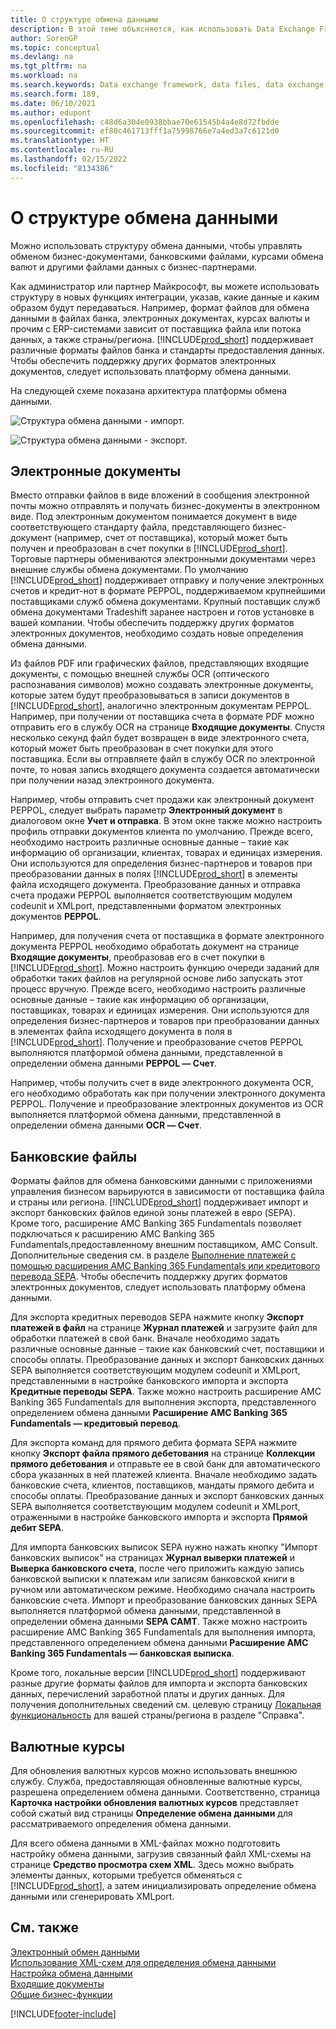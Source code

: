 ```yaml
---
title: О структуре обмена данными
description: В этой теме объясняется, как использовать Data Exchange Framework для управления обменом данными в бизнес-документах, таких как счета-фактуры, с вашими бизнес-партнерами.
author: SorenGP
ms.topic: conceptual
ms.devlang: na
ms.tgt_pltfrm: na
ms.workload: na
ms.search.keywords: Data exchange framework, data files, data exchange, electronic document, invoice, Business Central, business document, standard-compliant file, OCR
ms.search.form: 189,
ms.date: 06/10/2021
ms.author: edupont
ms.openlocfilehash: c48d6a304e0938bbae70e61545b4a4e8d72fbdde
ms.sourcegitcommit: ef80c461713fff1a75998766e7a4ed3a7c6121d0
ms.translationtype: HT
ms.contentlocale: ru-RU
ms.lasthandoff: 02/15/2022
ms.locfileid: "8134386"
---
```

# <a name="about-the-data-exchange-framework"></a>О структуре обмена данными

Можно использовать структуру обмена данными, чтобы управлять обменом бизнес-документами, банковскими файлами, курсами обмена валют и другими файлами данных с бизнес-партнерами.

Как администратор или партнер Майкрософт, вы можете использовать структуру в новых функциях интеграции, указав, какие данные и каким образом будут передаваться. Например, формат файлов для обмена данными в файлах банка, электронных документах, курсах валюты и прочим с ERP-системами зависит от поставщика файла или потока данных, а также страны/региона. [!INCLUDE[prod_short](includes/prod_short.md)] поддерживает различные форматы файлов банка и стандарты предоставления данных. Чтобы обеспечить поддержку других форматов электронных документов, следует использовать платформу обмена данными.

 На следующей схеме показана архитектура платформы обмена данными.  

 ![Структура обмена данными &#45; импорт.](media/across-data-exchange/dataexchangeframework_import.png)  

 ![Структура обмена данными &#45; экспорт.](media/across-data-exchange/dataexchangeframework_export.png)  

## <a name="electronic-documents"></a>Электронные документы

Вместо отправки файлов в виде вложений в сообщения электронной почты можно отправлять и получать бизнес-документы в электронном виде. Под электронным документом понимается документ в виде соответствующего стандарту файла, представляющего бизнес-документ (например, счет от поставщика), который может быть получен и преобразован в счет покупки в [!INCLUDE[prod_short](includes/prod_short.md)]. Торговые партнеры обмениваются электронными документами через внешние службы обмена документами. По умолчанию [!INCLUDE[prod_short](includes/prod_short.md)] поддерживает отправку и получение электронных счетов и кредит-нот в формате PEPPOL, поддерживаемом крупнейшими поставщиками служб обмена документами. Крупный поставщик служб обмена документами Tradeshift заранее настроен и готов установке в вашей компании. Чтобы обеспечить поддержку других форматов электронных документов, необходимо создать новые определения обмена данными.  

Из файлов PDF или графических файлов, представляющих входящие документы, с помощью внешней службы OCR (оптического распознавания символов) можно создавать электронные документы, которые затем будут преобразовываться в записи документов в [!INCLUDE[prod_short](includes/prod_short.md)], аналогично электронным документам PEPPOL. Например, при получении от поставщика счета в формате PDF можно отправить его в службу OCR на странице **Входящие документы**. Спустя несколько секунд файл будет возвращен в виде электронного счета, который может быть преобразован в счет покупки для этого поставщика. Если вы отправляете файл в службу OCR по электронной почте, то новая запись входящего документа создается автоматически при получении назад электронного документа.  

Например, чтобы отправить счет продажи как электронный документ PEPPOL, следует выбрать параметр **Электронный документ** в диалоговом окне **Учет и отправка**. В этом окне также можно настроить профиль отправки документов клиента по умолчанию. Прежде всего, необходимо настроить различные основные данные – такие как информацию об организации, клиентах, товарах и единицах измерения. Они используются для определения бизнес-партнеров и товаров при преобразовании данных в полях [!INCLUDE[prod_short](includes/prod_short.md)] в элементы файла исходящего документа. Преобразование данных и отправка счета продажи PEPPOL выполняется соответствующим модулем codeunit и XMLport, представленными форматом электронных документов **PEPPOL**.  

Например, для получения счета от поставщика в формате электронного документа PEPPOL необходимо обработать документ на странице **Входящие документы**, преобразовав его в счет покупки в [!INCLUDE[prod_short](includes/prod_short.md)]. Можно настроить функцию очереди заданий для обработки таких файлов на регулярной основе либо запускать этот процесс вручную. Прежде всего, необходимо настроить различные основные данные – такие как информацию об организации, поставщиках, товарах и единицах измерения. Они используются для определения бизнес-партнеров и товаров при преобразовании данных в элементах файла исходящего документа в поля в [!INCLUDE[prod_short](includes/prod_short.md)]. Получение и преобразование счетов PEPPOL выполняются платформой обмена данными, представленной в определении обмена данными **PEPPOL — Счет**.  

  Например, чтобы получить счет в виде электронного документа OCR, его необходимо обработать как при получении электронного документа PEPPOL. Получение и преобразование электронных документов из OCR выполняется платформой обмена данными, представленной в определении обмена данными **OCR — Счет**.  

## <a name="bank-files"></a>Банковские файлы

Форматы файлов для обмена банковскими данными с приложениями управления бизнесом варьируются в зависимости от поставщика файла и страны или региона. [!INCLUDE[prod_short](includes/prod_short.md)] поддерживает импорт и экспорт банковских файлов единой зоны платежей в евро (SEPA). Кроме того, расширение AMC Banking 365 Fundamentals позволяет подключаться к расширению AMC Banking 365 Fundamentals,предоставленному внешним поставщиком, AMC Consult. Дополнительные сведения см. в разделе [Выполнение платежей с помощью расширения AMC Banking 365 Fundamentals или кредитового перевода SEPA](finance-make-payments-with-bank-data-conversion-service-or-sepa-credit-transfer.md). Чтобы обеспечить поддержку других форматов электронных документов, следует использовать платформу обмена данными.  

Для экспорта кредитных переводов SEPA нажмите кнопку **Экспорт платежей в файл** на странице **Журнал платежей** и загрузите файл для обработки платежей в свой банк. Вначале необходимо задать различные основные данные – такие как банковский счет, поставщики и способы оплаты. Преобразование данных и экспорт банковских данных SEPA выполняется соответствующим модулем codeunit и XMLport, представленными в настройке банковского импорта и экспорта **Кредитные переводы SEPA**. Также можно настроить расширение AMC Banking 365 Fundamentals для выполнения экспорта, представленного определением обмена данными **Расширение AMC Banking 365 Fundamentals — кредитовый перевод**.  

 Для экспорта команд для прямого дебита формата SEPA нажмите кнопку **Экспорт файла прямого дебетования** на странице **Коллекции прямого дебетования** и отправьте ее в свой банк для автоматического сбора указанных в ней платежей клиента. Вначале необходимо задать банковские счета, клиентов, поставщиков, мандаты прямого дебита и способы оплаты. Преобразование данных и экспорт банковских данных SEPA выполняется соответствующим модулем codeunit и XMLport, отраженными в настройке банковского импорта и экспорта **Прямой дебит SEPA**.  

 Для импорта банковских выписок SEPA нужно нажать кнопку "Импорт банковских выписок" на страницах **Журнал выверки платежей** и **Выверка банковского счета**, после чего приложить каждую запись банковской выписки к платежам или записям банковской книги в ручном или автоматическом режиме. Необходимо сначала настроить банковские счета. Импорт и преобразование банковских данных SEPA выполняется платформой обмена данными, представленной в определении обмена данными **SEPA CAMT**. Также можно настроить расширение AMC Banking 365 Fundamentals для выполнения импорта, представленного определением обмена данными **Расширение AMC Banking 365 Fundamentals — банковская выписка**.  

 Кроме того, локальные версии [!INCLUDE[prod_short](includes/prod_short.md)] поддерживают разные другие форматы файлов для импорта и экспорта банковских данных, перечислений заработной платы и других данных. Для получения дополнительных сведений см. целевую страницу [Локальная функциональность](about-localization.md) для вашей страны/региона в разделе "Справка".  

## <a name="currency-exchange-rates"></a>Валютные курсы

Для обновления валютных курсов можно использовать внешнюю службу. Служба, предоставляющая обновленные валютные курсы, разрешена определением обмена данными. Соответственно, страница **Карточка настройки обновления валютных курсов** представляет собой сжатый вид страницы **Определение обмена данными** для рассматриваемого определения обмена данными.  

Для всего обмена данными в XML-файлах можно подготовить настройку обмена данными, загрузив связанный файл XML-схемы на странице **Средство просмотра схем XML**. Здесь можно выбрать элементы данных, которыми требуется обменяться с [!INCLUDE[prod_short](includes/prod_short.md)], а затем инициализировать определение обмена данными или сгенерировать XMLport.

## <a name="see-also"></a>См. также

[Электронный обмен данными](across-data-exchange.md)  
[Использование XML-схем для определения обмена данными](across-how-to-use-xml-schemas-to-prepare-data-exchange-definitions.md)  
[Настройка обмена данными](across-set-up-data-exchange.md)  
[Входящие документы](across-income-documents.md)  
[Общие бизнес-функции](ui-across-business-areas.md)  


[!INCLUDE[footer-include](includes/footer-banner.md)]